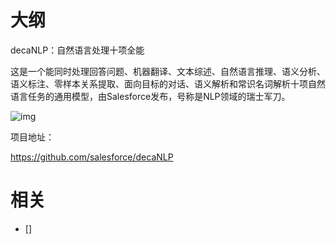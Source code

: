 
# 大纲

decaNLP：自然语言处理十项全能

这是一个能同时处理回答问题、机器翻译、文本综述、自然语言推理、语义分析、语义标注、零样本关系提取、面向目标的对话、语义解析和常识名词解析十项自然语言任务的通用模型，由Salesforce发布，号称是NLP领域的瑞士军刀。



![img](https://mmbiz.qpic.cn/mmbiz_png/ldSjzkNDxlnyABkicKXelU1B4YCibdWJwAXtb8OmfXCkIOXph8mREAyOxCTcmpJdfgiapZibemwkbehibIIpM7vXVjA/640?wx_fmt=png&tp=webp&wxfrom=5&wx_lazy=1&wx_co=1)



项目地址：

https://github.com/salesforce/decaNLP


# 相关

- []
